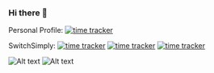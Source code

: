 ### Hi there 👋

Personal Profile: [![time tracker](https://wakatime.com/badge/github/itsharsh/Portfolio.svg)](https://wakatime.com/badge/github/itsharsh/Portfolio)

SwitchSimply: [![time tracker](https://wakatime.com/badge/github/switchsimply/Switch-Simply-React.svg)](https://wakatime.com/badge/github/switchsimply/Switch-Simply-React) [![time tracker](https://wakatime.com/badge/github/switchsimply/Switch-Simply-Node.svg)](https://wakatime.com/badge/github/switchsimply/Switch-Simply-Node) [![time tracker](https://wakatime.com/badge/github/switchsimply/Switch-Simply-Hardware.svg)](https://wakatime.com/badge/github/switchsimply/Switch-Simply-Hardware)

![Alt text](https://wakatime.com/share/@itsharsh/7806fbe3-f549-421e-a4b7-f145cf4a935e.svg)
![Alt text](https://wakatime.com/share/@itsharsh/42789132-8dba-4599-828b-4d6568e5fd01.svg)

<!--
**itsharsh/itsharsh** is a ✨ _special_ ✨ repository because its `README.md` (this file) appears on your GitHub profile.

Here are some ideas to get you started:

- 🔭 I’m currently working on ...
- 🌱 I’m currently learning ...
- 👯 I’m looking to collaborate on ...
- 🤔 I’m looking for help with ...
- 💬 Ask me about ...
- 📫 How to reach me: ...
- 😄 Pronouns: ...
- ⚡ Fun fact: ...
-->


